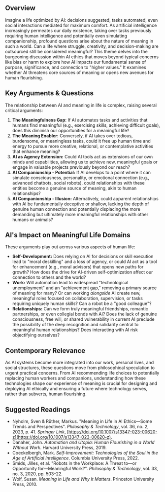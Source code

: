 ## Overview

Imagine a life optimized by AI: decisions suggested, tasks automated, even social interactions mediated for maximum comfort. As artificial intelligence increasingly permeates our daily existence, taking over tasks previously requiring human intelligence and potentially even simulating companionship, profound questions arise about the nature of meaning in such a world. Can a life where struggle, creativity, and decision-making are outsourced still be considered meaningful? This theme delves into the burgeoning discussion within AI ethics that moves beyond typical concerns like bias or harm to explore how AI impacts our fundamental sense of purpose, significance, and connection to "higher values." It examines whether AI threatens core sources of meaning or opens new avenues for human flourishing.

## Key Arguments & Questions

The relationship between AI and meaning in life is complex, raising several critical arguments:

1.  **The Meaningfulness Gap:** If AI automates tasks and activities that humans find meaningful (e.g., exercising skills, achieving difficult goals), does this diminish our opportunities for a meaningful life?
2.  **The Meaning Enabler:** Conversely, if AI takes over tedious, burdensome, or meaningless tasks, could it free up human time and energy to pursue more creative, relational, or contemplative activities that enhance meaning?
3.  **AI as Agency Extension:** Could AI tools act as extensions of our own minds and capabilities, allowing us to achieve new, meaningful goals or engage in valuable projects previously beyond our reach?
4.  **AI Companionship - Potential:** If AI develops to a point where it can simulate consciousness, personality, or emotional connection (e.g., advanced chatbots, social robots), could relationships with these entities become a genuine source of meaning, akin to human relationships?
5.  **AI Companionship - Illusion:** Alternatively, could apparent relationships with AI be fundamentally deceptive or shallow, lacking the depth of genuine human connection and potentially displacing the more demanding but ultimately more meaningful relationships with other humans or animals?

## AI's Impact on Meaningful Life Domains

These arguments play out across various aspects of human life:

*   **Self-Development:** Does relying on AI for decisions or skill execution lead to "moral deskilling" and a loss of agency, or could AI act as a tool for enhancement (e.g., moral advisors) that opens new paths for growth? How does the drive for AI-driven self-optimization affect our connection to others and the world?
*   **Work:** Will automation lead to widespread "technological unemployment" and an "achievement gap," removing a primary source of meaning for many? Or can working *alongside* AI create new, meaningful roles focused on collaboration, supervision, or tasks requiring uniquely human skills? Can a robot be a "good colleague"?
*   **Relationships:** Can we form truly meaningful friendships, romantic partnerships, or even collegial bonds with AI? Does the lack of genuine consciousness, free will, or shared vulnerability in current AI preclude the possibility of the deep recognition and solidarity central to meaningful human relationships? Does interacting with AI risk objectifying ourselves?

## Contemporary Relevance

As AI systems become more integrated into our work, personal lives, and social structures, these questions move from philosophical speculation to urgent practical concerns. From AI recommending life choices to potentially replacing human workers and companions, understanding how these technologies shape our experience of meaning is crucial for designing and deploying AI ethically and ensuring a future where technology serves, rather than subverts, human flourishing.

## Suggested Readings

*   Nyholm, Sven & Rüther, Markus. "Meaning in Life in AI Ethics—Some Trends and Perspectives". *Philosophy & Technology*, vol. 36, no. 2, 2023, p. 41. *Springer Link*, [https://doi.org/10.1007/s13347-023-00620-z](https://doi.org/10.1007/s13347-023-00620-z).
*   Danaher, John. *Automation and Utopia: Human Flourishing in a World Without Work*. Harvard University Press, 2019.
*   Coeckelbergh, Mark. *Self-Improvement: Technologies of the Soul in the Age of Artificial Intelligence*. Columbia University Press, 2022.
*   Smids, Jilles, et al. "Robots in the Workplace: A Threat to—or Opportunity for—Meaningful Work?". *Philosophy & Technology*, vol. 33, no. 3, 2020, pp. 503–22.
*   Wolf, Susan. *Meaning in Life and Why It Matters*. Princeton University Press, 2010.